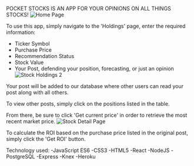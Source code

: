 POCKET STOCKS IS AN APP FOR YOUR OPINIONS ON ALL THINGS STOCKS!
![Home Page](https://user-images.githubusercontent.com/70976643/109837069-b286e900-7c3c-11eb-95b7-a3d5654bf7bb.JPG)

To use this app, simply navigate to the 'Holdings' page, enter the required information:

- Ticker Symbol
- Purchase Price
- Recommendation Status
- Stock Value
- Your Post, defending your position, forecasting, or just an opinion
![Stock Holdings 2](https://user-images.githubusercontent.com/70976643/109837130-c5012280-7c3c-11eb-858e-1dd60745b602.JPG)


Your post will be added to our database where other users can read your post along with all others.

To view other posts, simply click on the positions listed in the table.

From there, be sure to click 'Get current price' in order to retrieve the most recent market price.
![Stock Detail Page](https://user-images.githubusercontent.com/70976643/109837160-cd595d80-7c3c-11eb-968b-6c4fdbf200cd.JPG)

To calculate the ROI based on the purchase price listed in the original post, simply click the 'Get ROI' button.

Technology used:
-JavaScript ES6
-CSS3
-HTML5
-React
-NodeJS
-PostgreSQL
-Express
-Knex
-Heroku
